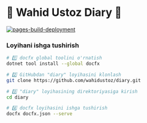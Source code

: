 # 🌟 Wahid Ustoz Diary 🌟
[![pages-build-deployment](https://github.com/wahid-d/diary/actions/workflows/pages/pages-build-deployment/badge.svg)](https://github.com/wahid-d/diary/actions/workflows/pages/pages-build-deployment)


### Loyihani ishga tushirish

```bash
# 1️⃣ docfx global toolini o'rnatish
dotnet tool install --global docfx

# 2️⃣ GitHubdan "diary" loyihasini klonlash
git clone https://github.com/wahidustoz/diary.git

# 3️⃣ "diary" loyihasining direktoriyasiga kirish
cd diary

# 4️⃣ docfx loyihasini ishga tushirish
docfx docfx.json --serve
```

